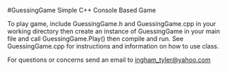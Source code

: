 #GuessingGame
Simple C++ Console Based Game

To play game, include GuessingGame.h and GuessingGame.cpp in your working directory
then create an instance of GuessingGame in your main file and call GuessingGame.Play()
then compile and run. See GuessingGame.cpp for instructions and information on how to
use class.

For questions or concerns send an email to ingham_tyler@yahoo.com
